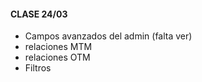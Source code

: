 #### CLASE 24/03

- Campos avanzados del admin (falta ver)
- relaciones MTM
- relaciones OTM
- Filtros